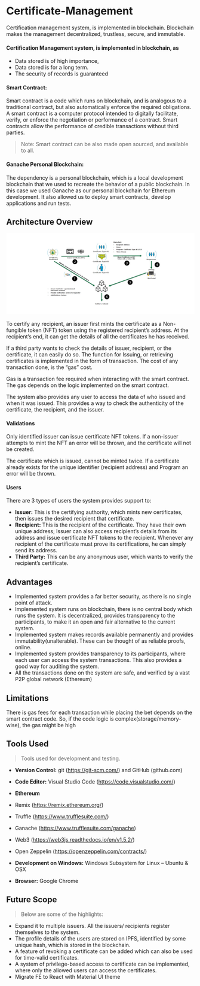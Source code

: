 # Certificate-Management

Certification management system, is implemented in blockchain. Blockchain makes the management decentralized, trustless, secure, and immutable.

#### **Certification Management system, is implemented in blockchain, as** 

* Data stored is of high importance, 
* Data stored is for a long term. 
* The security of records is guaranteed 

#### Smart Contract: 
Smart contract is a code which runs on blockchain, and is analogous to a traditional contract, but also automatically enforce the required obligations. A smart contract is a computer protocol intended to digitally facilitate, verify, or enforce the negotiation or performance of a contract. Smart contracts allow the performance of credible transactions without third parties. 
>Note: Smart contract can be also made open sourced, and available to all. 

#### Ganache Personal Blockchain: 
The dependency is a personal blockchain, which is a local development blockchain that we used to recreate the behavior of a public blockchain. In this case we used Ganache as our personal blockchain for Ethereum development. It also allowed us to deploy smart contracts, develop applications and run tests.

## **Architecture Overview** 
![Certificate Management Architecture Overview](/assets/images/Certificate-Management.jpg)

To certify any recipient, an issuer first mints the certificate as a Non-fungible token (NFT) token using the registered recipient’s address. At the recipient’s end, it can get the details of all the certificates he has received. 

If a third party wants to check the details of issuer, recipient, or the certificate, it can easily do so. The function for Issuing, or retrieving certificates is implemented in the form of transaction. The cost of any transaction done, is the “gas” cost. 

Gas is a transaction fee required when interacting with the smart contract. The gas depends on the logic implemented on the smart contract. 

The system also provides any user to access the data of who issued and when it was issued. This provides a way to check the authenticity of the certificate, the recipient, and the issuer.

#### Validations 
Only identified issuer can issue certificate NFT tokens. If a non-issuer attempts to mint the NFT an error will be thrown, and the certificate will not be created. 

The certificate which is issued, cannot be minted twice. If a certificate already exists for the unique identifier (recipient address) and Program an error will be thrown.

#### Users 
There are 3 types of users the system provides support to: 

* **Issuer:** This is the certifying authority, which mints new certificates, then issues the desired recipient that certificate. 
* **Recipient:** This is the recipient of the certificate. They have their own unique address; Issuer can also access recipient’s details from its address and issue certificate NFT tokens to the recipient. Whenever any recipient of the certificate must prove its certifications, he can simply send its address. 
* **Third Party:** This can be any anonymous user, which wants to verify the recipient’s certificate.

## **Advantages** 
* Implemented system provides a far better security, as there is no single point of attack. 
* Implemented system runs on blockchain, there is no central body which runs the system. It is decentralized, provides transparency to the participants, to make it an open and fair alternative to the current system. 
* Implemented system makes records available permanently and provides immutability(unalterable). These can be thought of as reliable proofs, online. 
* Implemented system provides transparency to its participants, where each user can access the system transactions. This also provides a good way for auditing the system. 
* All the transactions done on the system are safe, and verified by a vast P2P global network (Ethereum)

## **Limitations**

There is gas fees for each transaction while placing the bet depends on the smart contract code. So, if the code logic is complex(storage/memory-wise), the gas might be high

## **Tools Used** 
> Tools used for development and testing.

* **Version Control:** git (https://git-scm.com/) and GitHub (github.com) 
* **Code Editor:** Visual Studio Code (https://code.visualstudio.com/) 
* **Ethereum** 
* Remix (https://remix.ethereum.org/) 
* Truffle (https://www.trufflesuite.com/) 
* Ganache (https://www.trufflesuite.com/ganache) 
* Web3 (https://web3js.readthedocs.io/en/v1.5.2/) 
* Open Zeppelin (https://openzeppelin.com/contracts/) 

* **Development on Windows:** Windows Subsystem for Linux – Ubuntu & OSX 
* **Browser:** Google Chrome

## **Future Scope**
>Below are some of the highlights:

* Expand it to multiple issuers. All the issuers/ recipients register themselves to the system. 
* The profile details of the users are stored on IPFS, identified by some unique hash, which is stored in the blockchain.  
* A feature of revoking a certificate can be added which can also be used for time-valid certificates. 
* A system of privilege-based access to certificate can be implemented, where only the allowed users can access the certificates. 
* Migrate FE to React with Material UI theme
